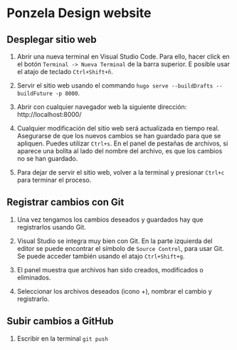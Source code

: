 # Ponzela Design website


## Desplegar sitio web

1. Abrir una nueva terminal en Visual Studio Code. Para ello, hacer click en el botón ``Terminal -> Nueva Terminal`` de la barra superior. E posible usar el atajo de teclado ``Ctrl+Shift+ñ``.

2. Servir el sitio web usando el commando ``hugo serve --buildDrafts --buildFuture -p 8000``.

3. Abrir con cualquier navegador web la siguiente dirección: http://localhost:8000/

4. Cualquier modificación del sitio web será actualizada en tiempo real. Asegurarse de que los nuevos cambios se han guardado para que se apliquen. Puedes utilizar ``Ctrl+s``. En el panel de pestañas de archivos, si aparece una bolita al lado del nombre del archivo, es que los cambios no se han guardado.

5. Para dejar de servir el sitio web, volver a la terminal y presionar ``Ctrl+c`` para terminar el proceso.


## Registrar cambios con Git

1. Una vez tengamos los cambios deseados y guardados hay que registrarlos usando Git.

2. Visual Studio se integra muy bien con Git. En la parte izquierda del editor se puede encontrar el símbolo de ``Source Control``, para usar Git. Se puede acceder también usando el atajo ``Ctrl+Shift+g``.

3. El panel muestra que archivos han sido creados, modificados o eliminados.

4. Seleccionar los archivos deseados (icono +), nombrar el cambio y registrarlo.


## Subir cambios a GitHub

1. Escribir en la terminal ``git push``




